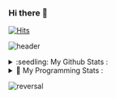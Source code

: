 ### Hi there 👋

[![Hits](https://hits.seeyoufarm.com/api/count/incr/badge.svg?url=https%3A%2F%2Fgithub.com%2Fmikyungmon&count_bg=%2379C83D&title_bg=%23555555&icon=&icon_color=%23E7E7E7&title=hits&edge_flat=false)](https://hits.seeyoufarm.com)

<!--
**mikyungmon/mikyungmon** is a ✨ _special_ ✨ repository because its `README.md` (this file) appears on your GitHub profile.

Here are some ideas to get you started:

- 🔭 I’m currently working on ...
- 🌱 I’m currently learning ...
- 👯 I’m looking to collaborate on ...
- 🤔 I’m looking for help with ...
- 💬 Ask me about ...
- 📫 How to reach me: ...
- 😄 Pronouns: ...
- ⚡ Fun fact: ...
-->

![header](https://capsule-render.vercel.app/api?type=wave&color=auto&height=300&section=header&text=🎨mikyung's%20github🎨&fontSize=50&animation=twinkling)

<details>
<summary> :seedling: My Github Stats : </summary>
<div markdown="1">

![Anurag's GitHub stats](https://github-readme-stats.vercel.app/api?username=mikyungmon&show_icons=true&theme=merko)

</div>
</details>

<details>
<summary> 🌻 My Programming Stats : </summary
<div markdown="1">
  
![top langs](https://github-readme-stats.vercel.app/api/top-langs/?username=mikyungmon&layout=default&theme=merko)

</div>
</details>

![reversal](https://capsule-render.vercel.app/api?type=wave&reversal=true&color=gradient&section=footer)
